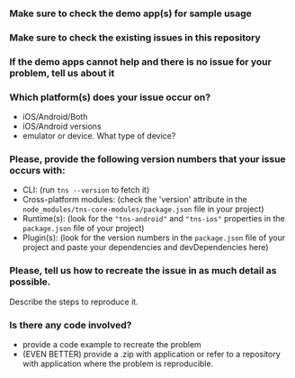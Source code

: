 ### Make sure to check the demo app(s) for sample usage 

### Make sure to check the existing issues in this repository 

### If the demo apps cannot help and there is no issue for your problem, tell us about it

### Which platform(s) does your issue occur on?
- iOS/Android/Both 
- iOS/Android versions 
- emulator or device. What type of device?

### Please, provide the following version numbers that your issue occurs with:

- CLI: (run `tns --version` to fetch it)
- Cross-platform modules: (check the 'version' attribute in the
`node_modules/tns-core-modules/package.json` file in your project)
- Runtime(s): (look for the `"tns-android"` and `"tns-ios"` properties in the `package.json` file of your project)
- Plugin(s): (look for the version numbers in the `package.json` file of your
project and paste your dependencies and devDependencies here)

### Please, tell us how to recreate the issue in as much detail as possible. 
Describe the steps to reproduce it.

### Is there any code involved? 
 - provide a code example to recreate the problem 
 - (EVEN BETTER) provide a .zip with application or refer to a repository with application where the problem is reproducible.

